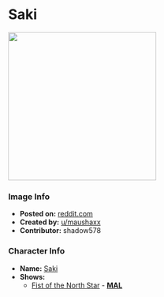 # Saki

<img src="https://raw.githubusercontent.com/shadow578/Project-Padoru/master/Padoru/emergence-saki.png" height="300">

### Image Info
* **Posted on:**     [reddit.com](https://www.reddit.com/r/Padoru/comments/dw3l2b/cursed_padoru_i_have_177013_reasons_to_say_that/)
* **Created by:**    [u/maushaxx](https://github.com/shadow578/Project-Padoru/blob/master/table-of-contents/creators/umaushaxx.md)
* **Contributor:**   shadow578

### Character Info
* **Name:**   [Saki](https://myanimelist.net/character/135838)
* **Shows:**
  * [Fist of the North Star](https://github.com/shadow578/Project-Padoru/blob/master/table-of-contents/shows/FistoftheNorthStar.md) - [__MAL__](https://myanimelist.net/anime/967/Hokuto_no_Ken)


